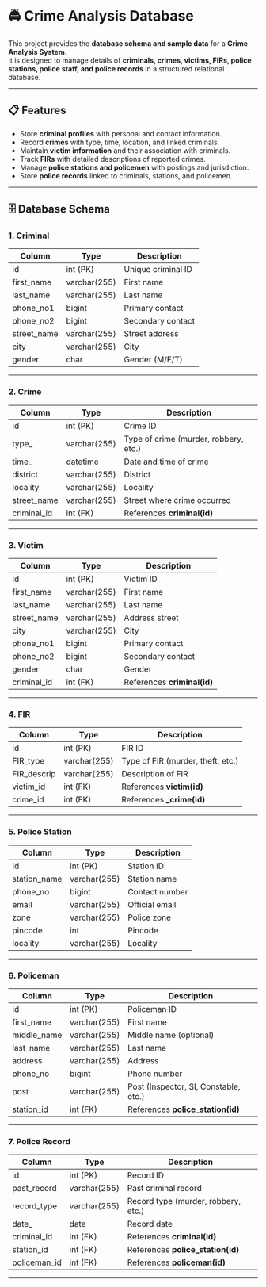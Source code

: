 # 🚔 Crime Analysis Database

This project provides the **database schema and sample data** for a **Crime Analysis System**.  
It is designed to manage details of **criminals, crimes, victims, FIRs, police stations, police staff, and police records** in a structured relational database.

---

## 📋 Features
- Store **criminal profiles** with personal and contact information.
- Record **crimes** with type, time, location, and linked criminals.
- Maintain **victim information** and their association with criminals.
- Track **FIRs** with detailed descriptions of reported crimes.
- Manage **police stations and policemen** with postings and jurisdiction.
- Store **police records** linked to criminals, stations, and policemen.

---

## 🗄️ Database Schema

### 1. **Criminal**
| Column       | Type           | Description |
|--------------|---------------|-------------|
| id           | int (PK)      | Unique criminal ID |
| first_name   | varchar(255)  | First name |
| last_name    | varchar(255)  | Last name |
| phone_no1    | bigint        | Primary contact |
| phone_no2    | bigint        | Secondary contact |
| street_name  | varchar(255)  | Street address |
| city         | varchar(255)  | City |
| gender       | char          | Gender (M/F/T) |

---

### 2. **Crime**
| Column       | Type           | Description |
|--------------|---------------|-------------|
| id           | int (PK)      | Crime ID |
| type_        | varchar(255)  | Type of crime (murder, robbery, etc.) |
| time_        | datetime      | Date and time of crime |
| district     | varchar(255)  | District |
| locality     | varchar(255)  | Locality |
| street_name  | varchar(255)  | Street where crime occurred |
| criminal_id  | int (FK)      | References **criminal(id)** |

---

### 3. **Victim**
| Column      | Type           | Description |
|-------------|---------------|-------------|
| id          | int (PK)      | Victim ID |
| first_name  | varchar(255)  | First name |
| last_name   | varchar(255)  | Last name |
| street_name | varchar(255)  | Address street |
| city        | varchar(255)  | City |
| phone_no1   | bigint        | Primary contact |
| phone_no2   | bigint        | Secondary contact |
| gender      | char          | Gender |
| criminal_id | int (FK)      | References **criminal(id)** |

---

### 4. **FIR**
| Column       | Type           | Description |
|--------------|---------------|-------------|
| id           | int (PK)      | FIR ID |
| FIR_type     | varchar(255)  | Type of FIR (murder, theft, etc.) |
| FIR_descrip  | varchar(255)  | Description of FIR |
| victim_id    | int (FK)      | References **victim(id)** |
| crime_id     | int (FK)      | References **_crime(id)** |

---

### 5. **Police Station**
| Column       | Type           | Description |
|--------------|---------------|-------------|
| id           | int (PK)      | Station ID |
| station_name | varchar(255)  | Station name |
| phone_no     | bigint        | Contact number |
| email        | varchar(255)  | Official email |
| zone         | varchar(255)  | Police zone |
| pincode      | int           | Pincode |
| locality     | varchar(255)  | Locality |

---

### 6. **Policeman**
| Column       | Type           | Description |
|--------------|---------------|-------------|
| id           | int (PK)      | Policeman ID |
| first_name   | varchar(255)  | First name |
| middle_name  | varchar(255)  | Middle name (optional) |
| last_name    | varchar(255)  | Last name |
| address      | varchar(255)  | Address |
| phone_no     | bigint        | Phone number |
| post         | varchar(255)  | Post (Inspector, SI, Constable, etc.) |
| station_id   | int (FK)      | References **police_station(id)** |

---

### 7. **Police Record**
| Column       | Type           | Description |
|--------------|---------------|-------------|
| id           | int (PK)      | Record ID |
| past_record  | varchar(255)  | Past criminal record |
| record_type  | varchar(255)  | Record type (murder, robbery, etc.) |
| date_        | date          | Record date |
| criminal_id  | int (FK)      | References **criminal(id)** |
| station_id   | int (FK)      | References **police_station(id)** |
| policeman_id | int (FK)      | References **policeman(id)** |

---
